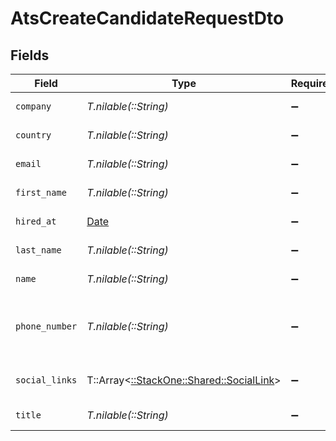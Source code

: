 # AtsCreateCandidateRequestDto


## Fields

| Field                                                                         | Type                                                                          | Required                                                                      | Description                                                                   | Example                                                                       |
| ----------------------------------------------------------------------------- | ----------------------------------------------------------------------------- | ----------------------------------------------------------------------------- | ----------------------------------------------------------------------------- | ----------------------------------------------------------------------------- |
| `company`                                                                     | *T.nilable(::String)*                                                         | :heavy_minus_sign:                                                            | Candidate company                                                             | Company Inc.                                                                  |
| `country`                                                                     | *T.nilable(::String)*                                                         | :heavy_minus_sign:                                                            | Candidate country                                                             | United States                                                                 |
| `email`                                                                       | *T.nilable(::String)*                                                         | :heavy_minus_sign:                                                            | Candidate email                                                               | sestier.romain123@gmail.com                                                   |
| `first_name`                                                                  | *T.nilable(::String)*                                                         | :heavy_minus_sign:                                                            | Candidate first name                                                          | Romain                                                                        |
| `hired_at`                                                                    | [Date](https://ruby-doc.org/stdlib-2.6.1/libdoc/date/rdoc/Date.html)          | :heavy_minus_sign:                                                            | Candidate hired date                                                          | 2021-01-01T01:01:01.000Z                                                      |
| `last_name`                                                                   | *T.nilable(::String)*                                                         | :heavy_minus_sign:                                                            | Candidate last name                                                           | Sestier                                                                       |
| `name`                                                                        | *T.nilable(::String)*                                                         | :heavy_minus_sign:                                                            | Candidate name                                                                | Romain Sestier                                                                |
| `phone_number`                                                                | *T.nilable(::String)*                                                         | :heavy_minus_sign:                                                            | The candidate personal phone number                                           | +1234567890                                                                   |
| `social_links`                                                                | T::Array<[::StackOne::Shared::SocialLink](../../models/shared/sociallink.md)> | :heavy_minus_sign:                                                            | List of candidate social links                                                |                                                                               |
| `title`                                                                       | *T.nilable(::String)*                                                         | :heavy_minus_sign:                                                            | Candidate title                                                               | Software Engineer                                                             |